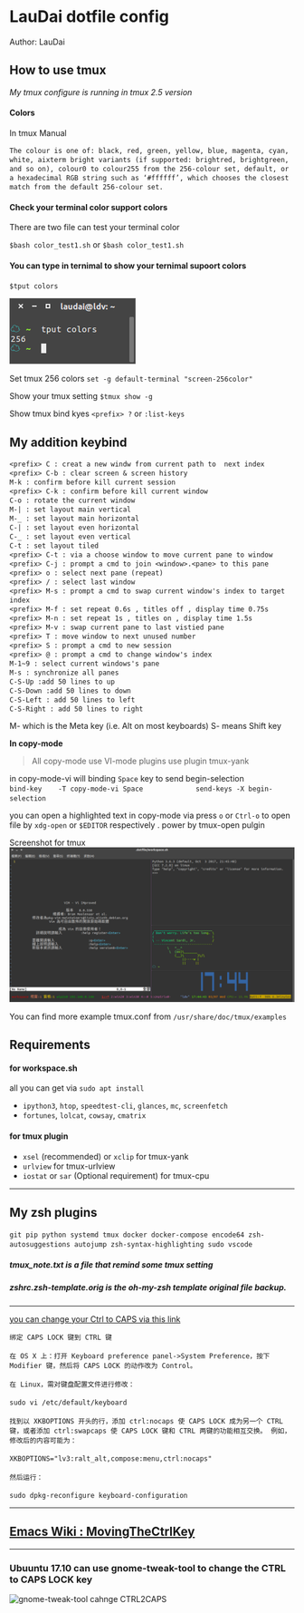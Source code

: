 LauDai dotfile config
===
Author: LauDai

How to use tmux
---

*My tmux configure is running in tmux 2.5 version*

#### Colors
In tmux Manual
```
The colour is one of: black, red, green, yellow, blue, magenta, cyan, white, aixterm bright variants (if supported: brightred, brightgreen, and so on), colour0 to colour255 from the 256-colour set, default, or a hexadecimal RGB string such as ‘#ffffff’, which chooses the closest match from the default 256-colour set.
```
#### Check your terminal color support colors
There are two file can test your terminal color

`$bash color_test1.sh`
or
`$bash color_test1.sh`

#### You can type in ternimal to show your ternimal supoort colors
`$tput colors`

![ternimal suppotr colors](screenshot/tput_colors.png)

Set tmux 256 colors
`set -g default-terminal "screen-256color"`


Show your tmux setting
`$tmux show -g`

Show tmux bind kyes
`<prefix> ?`
or
`:list-keys`


**My addition keybind**
---
```
<prefix> C : creat a new windw from current path to  next index
<prefix> C-b : clear screen & screen history
M-k : confirm before kill current session
<prefix> C-k : confirm before kill current window
C-o : rotate the current window
M-| : set layout main vertical
M-_ : set layout main horizontal
C-| : set layout even horizontal
C-_ : set layout even vertical
C-t : set layout tiled
<prefix> C-t : via a choose window to move current pane to window
<prefix> C-j : prompt a cmd to join <window>.<pane> to this pane
<prefix> o : select next pane (repeat)
<prefix> / : select last window
<prefix> M-s : prompt a cmd to swap current window's index to target index
<prefix> M-f : set repeat 0.6s , titles off , display time 0.75s
<prefix> M-n : set repeat 1s , titles on , display time 1.5s
<prefix> M-v : swap current pane to last vistied pane
<prefix> T : move window to next unused number
<prefix> S : prompt a cmd to new session
<prefix> @ : prompt a cmd to change window's index
M-1~9 : select current windows's pane
M-s : synchronize all panes
C-S-Up :add 50 lines to up
C-S-Down :add 50 lines to down
C-S-Left : add 50 lines to left
C-S-Right : add 50 lines to right
```
M- which is the Meta key (i.e. Alt on most keyboards)
S- means Shift key

**In copy-mode**

>All copy-mode use VI-mode
plugins use plugin tmux-yank

in copy-mode-vi will binding `Space` key to send begin-selection<br/>
`bind-key    -T copy-mode-vi Space             send-keys -X begin-selection`

you can open a highlighted text in copy-mode via press `o` or `Ctrl-o` to open file by `xdg-open` or `$EDITOR` respectively .
power by tmux-open pulgin

Screenshot for tmux
![tmux2.5 screenshoot](screenshot/tmux2.5.png)

You can find more example tmux.conf from
`/usr/share/doc/tmux/examples`

Requirements
---
#### for workspace.sh
all you can get via `sudo apt install `
* `ipython3`, `htop`, `speedtest-cli`, `glances`, `mc`, `screenfetch`
* `fortunes`, `lolcat`, `cowsay`, `cmatrix`

#### for tmux plugin
* `xsel` (recommended) or `xclip` for tmux-yank
* `urlview` for tmux-urlview
* `iostat` or `sar` (Optional requirement) for tmux-cpu

---
My zsh plugins
---
```git pip python systemd tmux docker docker-compose encode64 zsh-autosuggestions autojump zsh-syntax-highlighting sudo vscode```

##### tmux_note.txt is a file that remind some tmux setting
##### zshrc.zsh-template.orig is the oh-my-zsh template original file backup.

---
[you can change your Ctrl to CAPS via this link](http://www.atjiang.com/pragmatic-tmux-configure/)
```
绑定 CAPS LOCK 键到 CTRL 键

在 OS X 上：打开 Keyboard preference panel->System Preference，按下 Modifier 键，然后将 CAPS LOCK 的动作改为 Control。

在 Linux，需对键盘配置文件进行修改：

sudo vi /etc/default/keyboard

找到以 XKBOPTIONS 开头的行，添加 ctrl:nocaps 使 CAPS LOCK 成为另一个 CTRL 键，或者添加 ctrl:swapcaps 使 CAPS LOCK 键和 CTRL 两键的功能相互交换。 例如，修改后的内容可能为：

XKBOPTIONS="lv3:ralt_alt,compose:menu,ctrl:nocaps"

然后运行：

sudo dpkg-reconfigure keyboard-configuration
```
---
## [Emacs Wiki : MovingTheCtrlKey](https://www.emacswiki.org/emacs/MovingTheCtrlKey)
---
### Ubuuntu 17.10 can use gnome-tweak-tool to change the CTRL to CAPS LOCK key
![gnome-tweak-tool cahnge CTRL2CAPS](screenshot/gnome-tweak-tool_changeCTRL2CAPS.png)